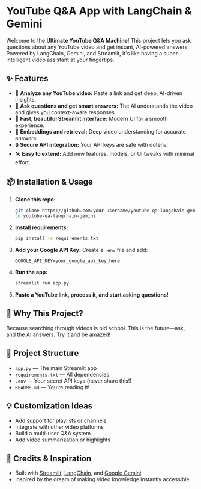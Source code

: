 # YouTube Q&A App with LangChain & Gemini

Welcome to the **Ultimate YouTube Q&A Machine**! This project lets you ask questions about any YouTube video and get instant, AI-powered answers. Powered by LangChain, Gemini, and Streamlit, it's like having a super-intelligent video assistant at your fingertips.

## ✨ Features
- 🎥 **Analyze any YouTube video:** Paste a link and get deep, AI-driven insights.
- 🤖 **Ask questions and get smart answers:** The AI understands the video and gives you context-aware responses.
- 🚀 **Fast, beautiful Streamlit interface:** Modern UI for a smooth experience.
- 🧠 **Embeddings and retrieval:** Deep video understanding for accurate answers.
- 🔒 **Secure API integration:** Your API keys are safe with dotenv.
- 🛠️ **Easy to extend:** Add new features, models, or UI tweaks with minimal effort.

## 📦 Installation & Usage
1. **Clone this repo:**
   ```bash
   git clone https://github.com/your-username/youtube-qa-langchain-gemini.git
   cd youtube-qa-langchain-gemini
   ```
2. **Install requirements:**
   ```bash
   pip install -r requirements.txt
   ```
3. **Add your Google API Key:**
   Create a `.env` file and add:
   ```env
   GOOGLE_API_KEY=your_google_api_key_here
   ```
4. **Run the app:**
   ```bash
   streamlit run app.py
   ```
5. **Paste a YouTube link, process it, and start asking questions!**

## 🤩 Why This Project?
Because searching through videos is old school. This is the future—ask, and the AI answers. Try it and be amazed!

## 🧩 Project Structure
- `app.py` — The main Streamlit app
- `requirements.txt` — All dependencies
- `.env` — Your secret API keys (never share this!)
- `README.md` — You’re reading it!

## 💡 Customization Ideas
- Add support for playlists or channels
- Integrate with other video platforms
- Build a multi-user Q&A system
- Add video summarization or highlights

## 🌟 Credits & Inspiration
- Built with [Streamlit](https://streamlit.io/), [LangChain](https://python.langchain.com/), and [Google Gemini](https://ai.google.dev/)
- Inspired by the dream of making video knowledge instantly accessible